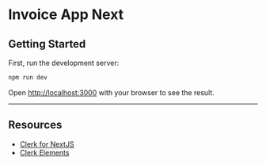 # Invoice App Next

## Getting Started

First, run the development server:

```bash
npm run dev
```

Open [http://localhost:3000](http://localhost:3000) with your browser to see the result.

---
## Resources
- [Clerk for NextJS](https://clerk.com/docs/quickstarts/nextjs)
- [Clerk Elements](https://clerk.com/docs/customization/elements/examples/sign-in)